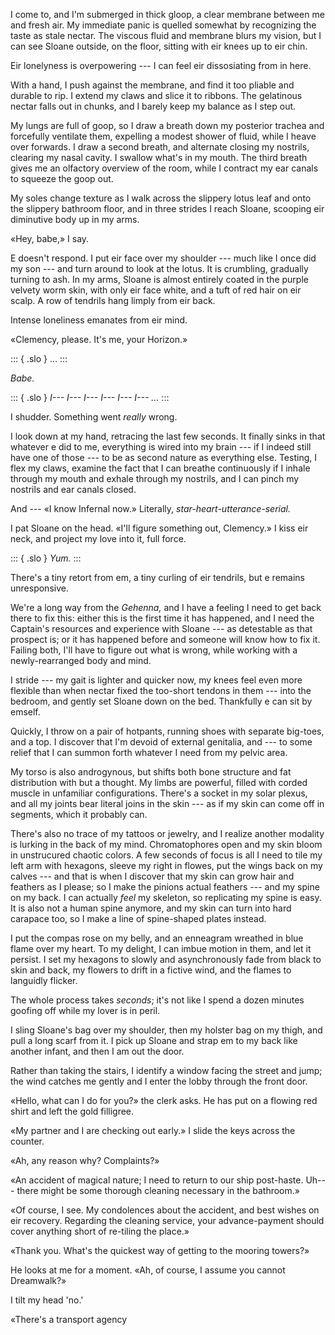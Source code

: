 I come to, and I'm submerged in thick gloop, a clear membrane between me and fresh air. My
immediate panic is quelled somewhat by recognizing the taste as stale nectar. The viscous
fluid and membrane blurs my vision, but I can see Sloane outside, on the floor, sitting with
eir knees up to eir chin.

Eir lonelyness is overpowering --- I can feel eir dissosiating from in here. 

With a hand, I push against the membrane, and find it too pliable and durable to rip. I extend my claws
and slice it to ribbons. The gelatinous nectar falls out in chunks, and I barely keep my balance as I
step out.

My lungs are full of goop, so I draw a breath down my posterior trachea and forcefully ventilate them,
expelling a modest shower of fluid, while I heave over forwards. I draw a second breath, and alternate
closing my nostrils, clearing my nasal cavity. I swallow what's in my mouth. The third breath gives me
an olfactory overview of the room, while I contract my ear canals to squeeze the goop out.

My soles change texture as I walk across the slippery lotus leaf and onto the slippery bathroom floor,
and in three strides I reach Sloane, scooping eir diminutive body up in my arms.

«Hey, babe,» I say.

E doesn't respond. I put eir face over my shoulder --- much like I once did my son --- and turn around
to look at the lotus. It is crumbling, gradually turning to ash. In my arms, Sloane is almost entirely coated
in the purple velvety worm skin, with only eir face white, and a tuft of red hair on eir scalp. A row
of tendrils hang limply from eir back.

Intense loneliness emanates from eir mind.

«Clemency, please. It's me, your Horizon.»

::: { .slo }
...
:::

_Babe._

::: { .slo }
_I--- I--- I--- I--- I--- I--- ..._
:::

I shudder. Something went _really_ wrong.

I look down at my hand, retracing the last few seconds. It finally sinks in that
whatever e did to me, everything is wired into my brain --- if I indeed still have
one of those --- to be as second nature as everything else. Testing, I flex my claws,
examine the fact that I can breathe continuously if I inhale through my mouth and
exhale through my nostrils, and I can pinch my nostrils and ear canals closed.

And --- «I know Infernal now.» Literally, _star-heart-utterance-serial._

I pat Sloane on the head. «I'll figure something out, Clemency.» I kiss eir neck, and
project my love into it, full force.

::: { .slo }
_Yum._
:::

There's a tiny retort from em, a tiny curling of eir tendrils, but e remains unresponsive.

We're a long way from the _Gehenna,_ and I have a feeling I need to get back there to
fix this: either this is the first time it has happened, and I need the Captain's
resources and experience with Sloane --- as detestable as that prospect is; or it has happened before
and someone will know how to fix it. Failing both, I'll have to figure out what is wrong,
while working with a newly-rearranged body and mind.

I stride --- my gait is lighter and quicker now, my knees feel even more flexible than
when nectar fixed the too-short tendons in them --- into the bedroom, and gently set Sloane
down on the bed. Thankfully e can sit by emself.

Quickly, I throw on a pair of hotpants, running shoes with separate big-toes,
and a top. I discover that I'm devoid of external genitalia, and --- to some relief
that I can summon forth whatever I need from my pelvic area.

My torso is also androgynous, but shifts both bone structure and fat
distribution with but a thought. My limbs are powerful, filled with corded muscle
in unfamiliar configurations. There's a socket in my solar plexus, and all my joints bear 
literal joins in the skin --- as if my skin can come off in segments, which it probably can.

There's also no trace of my tattoos or jewelry, and I realize another modality is lurking in
the back of my mind. Chromatophores open and my skin bloom in unstrucured chaotic
colors. A few seconds of focus is all I need to tile my left arm with hexagons, sleeve my
right in flowes, put the wings back on my calves --- and that is when I discover that my skin
can grow hair and feathers as I please; so I make the pinions actual feathers --- and my spine on
my back. I can actually _feel_ my skeleton, so replicating my spine is easy. It is also not
a human spine anymore, and my skin can turn into hard carapace too, so I make a line of spine-shaped
plates instead.

I put the compas rose on my belly, and an enneagram wreathed in blue flame over my heart. To
my delight, I can imbue motion in them, and let it persist. I set my hexagons to slowly and asynchronously
fade from black to skin and back, my flowers to drift in a fictive wind, and the flames to languidly flicker.

The whole process takes _seconds_; it's not like I spend a dozen minutes goofing off while my
lover is in peril.

I sling Sloane's bag over my shoulder, then my holster bag on my thigh, and pull a long scarf from it.
I pick up Sloane and strap em to my back like another infant, and then I am out the door.

Rather than taking the stairs, I identify a window facing the street and jump; the wind catches me gently
and I enter the lobby through the front door.

«Hello, what can I do for you?» the clerk asks. He has put on a flowing red
shirt and left the gold filligree.

«My partner and I are checking out early.» I slide the keys across the
counter.

«Ah, any reason why? Complaints?»

«An accident of magical nature; I need to return to our ship post-haste. Uh--- there
might be some thorough cleaning necessary in the bathroom.»

«Of course, I see. My condolences about the accident, and best wishes on eir recovery.
Regarding the cleaning service, your advance-payment should cover anything short of
re-tiling the place.»

«Thank you. What's the quickest way of getting to the mooring towers?»

He looks at me for a moment. «Ah, of course, I assume you cannot Dreamwalk?»

I tilt my head 'no.'

«There's a transport agency
